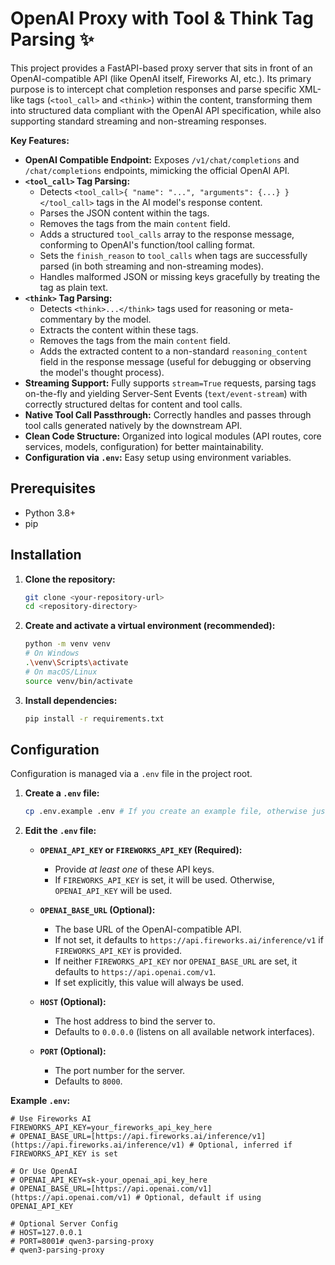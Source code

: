 # OpenAI Proxy with Tool & Think Tag Parsing ✨

This project provides a FastAPI-based proxy server that sits in front of an OpenAI-compatible API (like OpenAI itself, Fireworks AI, etc.). Its primary purpose is to intercept chat completion responses and parse specific XML-like tags (`<tool_call>` and `<think>`) within the content, transforming them into structured data compliant with the OpenAI API specification, while also supporting standard streaming and non-streaming responses.

**Key Features:**

* **OpenAI Compatible Endpoint:** Exposes `/v1/chat/completions` and `/chat/completions` endpoints, mimicking the official OpenAI API.
* **`<tool_call>` Tag Parsing:**
    * Detects `<tool_call>{ "name": "...", "arguments": {...} }</tool_call>` tags in the AI model's response content.
    * Parses the JSON content within the tags.
    * Removes the tags from the main `content` field.
    * Adds a structured `tool_calls` array to the response message, conforming to OpenAI's function/tool calling format.
    * Sets the `finish_reason` to `tool_calls` when tags are successfully parsed (in both streaming and non-streaming modes).
    * Handles malformed JSON or missing keys gracefully by treating the tag as plain text.
* **`<think>` Tag Parsing:**
    * Detects `<think>...</think>` tags used for reasoning or meta-commentary by the model.
    * Extracts the content within these tags.
    * Removes the tags from the main `content` field.
    * Adds the extracted content to a non-standard `reasoning_content` field in the response message (useful for debugging or observing the model's thought process).
* **Streaming Support:** Fully supports `stream=True` requests, parsing tags on-the-fly and yielding Server-Sent Events (`text/event-stream`) with correctly structured deltas for content and tool calls.
* **Native Tool Call Passthrough:** Correctly handles and passes through tool calls generated natively by the downstream API.
* **Clean Code Structure:** Organized into logical modules (API routes, core services, models, configuration) for better maintainability.
* **Configuration via `.env`:** Easy setup using environment variables.

## Prerequisites

* Python 3.8+
* pip

## Installation

1.  **Clone the repository:**
    ```bash
    git clone <your-repository-url>
    cd <repository-directory>
    ```

2.  **Create and activate a virtual environment (recommended):**
    ```bash
    python -m venv venv
    # On Windows
    .\venv\Scripts\activate
    # On macOS/Linux
    source venv/bin/activate
    ```

3.  **Install dependencies:**
    ```bash
    pip install -r requirements.txt
    ```

## Configuration

Configuration is managed via a `.env` file in the project root.

1.  **Create a `.env` file:**
    ```bash
    cp .env.example .env # If you create an example file, otherwise just create .env
    ```

2.  **Edit the `.env` file:**

    * **`OPENAI_API_KEY` or `FIREWORKS_API_KEY` (Required):**
        * Provide *at least one* of these API keys.
        * If `FIREWORKS_API_KEY` is set, it will be used. Otherwise, `OPENAI_API_KEY` will be used.

    * **`OPENAI_BASE_URL` (Optional):**
        * The base URL of the OpenAI-compatible API.
        * If not set, it defaults to `https://api.fireworks.ai/inference/v1` if `FIREWORKS_API_KEY` is provided.
        * If neither `FIREWORKS_API_KEY` nor `OPENAI_BASE_URL` are set, it defaults to `https://api.openai.com/v1`.
        * If set explicitly, this value will always be used.

    * **`HOST` (Optional):**
        * The host address to bind the server to.
        * Defaults to `0.0.0.0` (listens on all available network interfaces).

    * **`PORT` (Optional):**
        * The port number for the server.
        * Defaults to `8000`.

**Example `.env`:**

```dotenv
# Use Fireworks AI
FIREWORKS_API_KEY=your_fireworks_api_key_here
# OPENAI_BASE_URL=[https://api.fireworks.ai/inference/v1](https://api.fireworks.ai/inference/v1) # Optional, inferred if FIREWORKS_API_KEY is set

# Or Use OpenAI
# OPENAI_API_KEY=sk-your_openai_api_key_here
# OPENAI_BASE_URL=[https://api.openai.com/v1](https://api.openai.com/v1) # Optional, default if using OPENAI_API_KEY

# Optional Server Config
# HOST=127.0.0.1
# PORT=8001# qwen3-parsing-proxy
# qwen3-parsing-proxy
